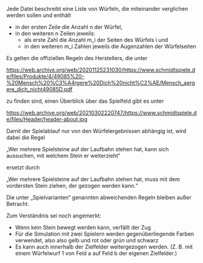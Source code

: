 Jede Datei beschreibt eine Liste von Würfeln, die miteinander verglichen
werden sollen und enthält

  * in der ersten Zeile die Anzahl n der Würfel,
  * in den weiteren n Zeilen jeweils:
    * als erste Zahl die Anzahl m_i der Seiten des Würfels i und
    * in den weiteren m_i Zahlen jeweils die Augenzahlen der
      Würfelseiten

Es gelten die offiziellen Regeln des Herstellers, die unter

  https://web.archive.org/web/20201125231030/https://www.schmidtspiele.de/files/Produkte/4/49085%20-%20Mensch%20%C3%A4rgere%20Dich%20nicht%C2%AE/Mensch_aergere_dich_nicht49085D.pdf

zu finden sind, einen Überblick über das Spielfeld gibt es unter 

  https://web.archive.org/web/20210302220747/https://www.schmidtspiele.de/files/Header/header-about.jpg

Damit der Spielablauf nur von den Würfelergebnissen abhängig ist, wird
dabei die  Regel

  „Wer mehrere Spielsteine auf der Laufbahn stehen hat, kann sich 
  aussuchen, mit welchem Stein er weiterzieht“

ersetzt durch

  „Wer mehrere Spielsteine auf der Laufbahn stehen hat, muss mit dem
  vordersten Stein ziehen, der gezogen werden kann.“

Die unter „Spielvarianten“ genannten abweichenden Regeln bleiben außer
Betracht.

Zum Verständnis sei noch angemerkt:
  * Wenn kein Stein bewegt werden kann, verfällt der Zug
  * Für die Simulation mit zwei Spielern werden gegenüberliegende Farben
    verwendet, also also gelb und rot oder grün und schwarz
  * Es kann auch innerhalb der Zielfelder weitergezogen werden. (Z. B.
    mit einem Würfelwurf 1 von Feld a auf Feld b der eigenen
    Zielfelder.)
